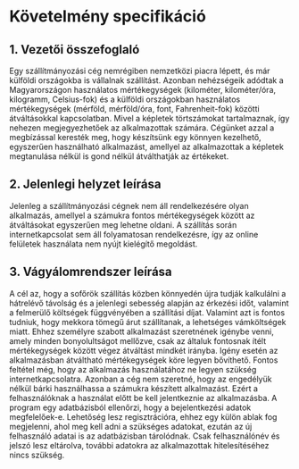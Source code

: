 # Követelmény specifikáció
## 1. Vezetői összefoglaló
Egy szállítmányozási cég nemrégiben nemzetközi piacra lépett, és már külföldi országokba is vállalnak szállítást. Azonban nehézségeik adódtak a Magyarországon használatos mértékegységek (kilométer, kilométer/óra, kilogramm, Celsius-fok) és a külföldi országokban használatos mértékegységek (mérföld, mérföld/óra, font, Fahrenheit-fok) közötti átváltásokkal kapcsolatban. Mivel a képletek törtszámokat tartalmaznak, így nehezen megjegyezhetőek az alkalmazottak számára. 
Cégünket azzal a megbízással keresték meg, hogy készítsünk egy könnyen kezelhető, egyszerűen használható alkalmazást, amellyel az alkalmazottak a képletek megtanulása nélkül is gond nélkül átválthatják az értékeket.

## 2. Jelenlegi helyzet leírása
Jelenleg a szállítmányozási cégnek nem áll rendelkezésére olyan alkalmazás, amellyel a számukra fontos mértékegységek között az átváltásokat egyszerűen meg lehetne oldani. A szállítás során internetkapcsolat sem áll folyamatosan rendelkezésre, így az online felületek használata nem nyújt kielégítő megoldást.

## 3. Vágyálomrendszer leírása
A cél az, hogy a sofőrök szállítás közben könnyedén újra tudják kalkulálni a hátrelévő távolság és a jelenlegi sebesség alapján az érkezési időt, valamint a felmerülő költségek függvényében a szállítási díjat. Valamint azt is fontos tudniuk, hogy mekkora tömegű árut szállítanak, a lehetséges vámköltségek miatt. Ehhez személyre szabott alkalmazást szeretnének igénybe venni, amely minden bonyolultságot mellőzve, csak az általuk fontosnak ítélt mértékegységek között végez átváltást mindkét irányba. Igény esetén az alkalmazásban átváltható mértékegységek köre legyen bővíthető. Fontos feltétel még, hogy az alkalmazás használatához ne legyen szükség internetkapcsolatra.
Azonban a cég nem szeretné, hogy az engedélyük nélkül bárki használhassa a számukra készített alkalmazást. Ezért a felhasználóknak a használat előtt be kell jelentkeznie az alkalmazásba. A program egy adatbázisból ellenőrzi, hogy a bejelentkezési adatok megfelelőek-e. Lehetőség lesz regisztrációra, ehhez egy külön ablak fog megjelenni, ahol meg kell adni a szükséges adatokat, ezután az új felhasználó adatai is az adatbázisban tárolódnak. Csak felhasználónév és jelszó lesz eltárolva, további adatokra az alkalmazottak hitelesítéséhez nincs szükség.

## 
